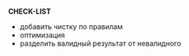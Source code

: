 **CHECK-LIST**

* добавить чистку по правилам
* оптимизация
* разделить валидный результат от невалидного